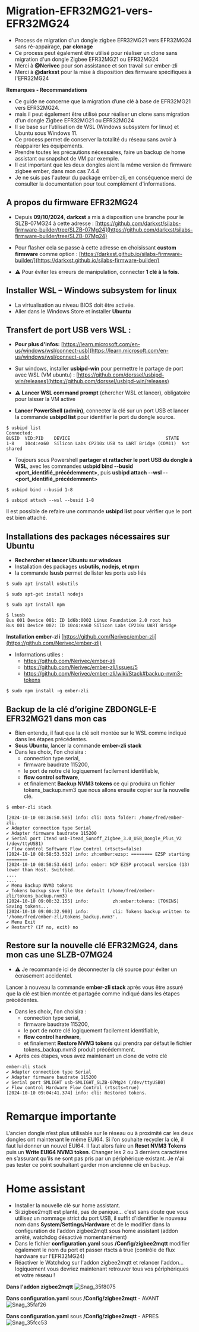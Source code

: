 # Migration-EFR32MG21-vers-EFR32MG24
- Process de migration d'un dongle zigbee EFR32MG21 vers EFR32MG24 sans ré-appairage, **par clonage**
- Ce process peut également être utilisé pour réaliser un clone sans migration d'un dongle Zigbee EFR32MG21 ou EFR32MG24 
- Merci à **@Nerivec** pour son assistance et son travail sur ember-zli
- Merci à **@darkxst** pour la mise à disposition des firmware spécifiques à l'EFR32MG24

**Remarques - Recommandations**

- Ce guide ne concerne que la migration d’une clé à base de EFR32MG21 vers EFR32MG24.
- mais il peut également être utilisé pour réaliser un clone sans migration d'un dongle Zigbee EFR32MG21 ou EFR32MG24 
- Il se base sur l’utilisation de WSL (Windows subsystem for linux) et Ubuntu sous Windows 11.
- Ce process permet de conserver la totalité du réseau sans avoir à réappairer les équipements.
- Prendre toutes les précautions nécessaires, faire un backup de home assistant ou snapshot de VM par exemple.
- Il est important que les deux dongles aient la même version de firmware zigbee ember, dans mon cas 7.4.4
- Je ne suis pas l'auteur du package ember-zli, en conséquence merci de consulter la documentation pour tout complément d'informations.

## A propos du firmware EFR32MG24

- Depuis **09/10/2024**, **darkxst** a mis à disposition une branche pour le SLZB-07MG24 à cette adresse :
[https://github.com/darkxst/silabs-firmware-builder/tree/SLZB-07Mg24](https://github.com/darkxst/silabs-firmware-builder/tree/SLZB-07Mg24)

- Pour flasher cela se passe à cette adresse en choisissant **custom firmware** comme option :
[https://darkxst.github.io/silabs-firmware-builder/](https://darkxst.github.io/silabs-firmware-builder/)

- ⚠ Pour éviter les erreurs de manipulation, connecter **1 clé à la fois**.

## Installer WSL – Windows subsystem for linux

- La virtualisation au niveau BIOS doit être activée. 
- Aller dans le Windows Store et installer **Ubuntu**
  
## Transfert de port USB vers WSL :
- **Pour plus d'infos:** [https://learn.microsoft.com/en-us/windows/wsl/connect-usb](https://learn.microsoft.com/en-us/windows/wsl/connect-usb)

- Sur windows, installer **usbipd-win** pour permettre le partage de port avec WSL (VM ubuntu) : [https://github.com/dorssel/usbipd-win/releases](https://github.com/dorssel/usbipd-win/releases)

- ⚠ **Lancer WSL command prompt** (chercher WSL et lancer), obligatoire pour laisser la VM active

- **Lancer PowerShell (admin)**, connecter la clé sur un port USB et lancer la commande **usbipd list** pour identifier le port du dongle source.
```
$ usbipd list
Connected:
BUSID  VID:PID    DEVICE                                    STATE
1-8    10c4:ea60  Silicon Labs CP210x USB to UART Bridge (COM11)  Not shared
```

- Toujours sous Powershell **partager et rattacher le port USB du dongle à WSL**, avec les commandes **usbpid bind --busid <port_identifié_précédemment>**, puis **usbipd attach --wsl --<port_identifié_précédemment>**

```  
$ usbipd bind --busid 1-8

$ usbipd attach --wsl --busid 1-8
```

Il est possible de refaire une commande **usbipd list** pour vérifier que le port est bien attaché.

## Installations des packages nécessaires sur Ubuntu

- **Rechercher et lancer Ubuntu sur windows**
- Installation des packages **usbutils, nodejs, et npm**
- la commande **lsusb** permet de lister les ports usb liés
  
```
$ sudo apt install usbutils

$ sudo apt-get install nodejs

$ sudo apt install npm

```

```
$ lsusb
Bus 001 Device 001: ID 1d6b:0002 Linux Foundation 2.0 root hub
Bus 001 Device 002: ID 10c4:ea60 Silicon Labs CP210x UART Bridge
```

**Installation ember-zli**
[https://github.com/Nerivec/ember-zli](https://github.com/Nerivec/ember-zli)

- Informations utiles :
  * https://github.com/Nerivec/ember-zli
  * https://github.com/Nerivec/ember-zli/issues/5
  * https://github.com/Nerivec/ember-zli/wiki/Stack#backup-nvm3-tokens

```
$ sudo npm install -g ember-zli
```

## Backup de la clé d’origine ZBDONGLE-E EFR32MG21 dans mon cas

- Bien entendu, il faut que la clé soit montée sur le WSL comme indiqué dans les étapes précédentes.
- **Sous Ubuntu**, lancer la commande **ember-zli stack**
- Dans les choix, l'on choisira :
  * connection type serial,
  * firmware baudrate 115200,
  * le port de notre clé logiquement facilement identifiable,
  * **flow control software**,
  * et finalement **Backup NVM3 tokens** ce qui produira un fichier tokens_backup.nvm3 que nous allons ensuite copier sur la nouvelle clé.

```
$ ember-zli stack

[2024-10-10 08:36:50.585] info: cli: Data folder: /home/fred/ember-zli.
✔ Adapter connection type Serial
✔ Adapter firmware baudrate 115200
✔ Serial port Itead usb-Itead_Sonoff_Zigbee_3.0_USB_Dongle_Plus_V2 (/dev/ttyUSB1)
✔ Flow control Software Flow Control (rtscts=false)
[2024-10-10 08:58:53.532] info: zh:ember:ezsp: ======== EZSP starting ========
[2024-10-10 08:58:53.664] info: ember: NCP EZSP protocol version (13) lower than Host. Switched.
....
....
✔ Menu Backup NVM3 tokens
✔ Tokens backup save file Use default (/home/fred/ember-zli/tokens_backup.nvm3)
[2024-10-10 09:00:32.155] info:         zh:ember:tokens: [TOKENS] Saving tokens...
[2024-10-10 09:00:32.980] info:         cli: Tokens backup written to '/home/fred/ember-zli/tokens_backup.nvm3'.
✔ Menu Exit
✔ Restart? (If no, exit) no
```

## Restore sur la nouvelle clé EFR32MG24, dans mon cas une SLZB-07MG24
- ⚠ Je recommande ici de déconnecter la clé source pour éviter un écrasement accidentel.

Lancer à nouveau la commande **ember-zli stack** après vous être assuré que la clé est bien montée et partagée comme indiqué dans les étapes précédentes.
- Dans les choix, l'on choisira :
  * connection type serial,
  * firmware baudrate 115200,
  * le port de notre clé logiquement facilement identifiable,
  * **flow control hardware**,
  * et finalement **Restore NVM3 tokens** qui prendra par défaut le fichier tokens_backup.nvm3 produit précédemment.
- Après ces étapes, vous avez maintenant un clone de votre clé

```
ember-zli stack
✔ Adapter connection type Serial
✔ Adapter firmware baudrate 115200
✔ Serial port SMLIGHT usb-SMLIGHT_SLZB-07Mg24 (/dev/ttyUSB0)
✔ Flow control Hardware Flow Control (rtscts=true)
[2024-10-10 09:04:41.374] info: cli: Restored tokens.
```

# **Remarque importante**
L’ancien dongle n’est plus utilisable sur le réseau ou à proximité car les deux dongles ont maintenant le même EUI64.
Si l’on souhaite recycler la clé, il faut lui donner un nouvel EUI64. Il faut alors faire un **Reset NVM3 Tokens** puis un **Write EUI64 NVM3 token**. Changer les 2 ou 3 derniers caractères en s’assurant qu’ils ne sont pas pris par un périphérique existant. Je n'ai pas tester ce point souhaitant garder mon ancienne clé en backup.

# **Home assistant**
* Installer la nouvelle clé sur home assistant.
* Si zigbee2mqtt est planté, pas de panique... c'est sans doute que vous utilisez un nommage strict du port USB, il suffit d'identifier le nouveau nom dans **System/Settings/Hardware** et de le modifier dans la configuration de l'addon zigbee2mqtt sous home assistant (addon arrêté, watchdog désactivé momentanément)
* Dans le fichier **configuration.yaml** sous **/Config/zigbee2mqtt** modifier également le nom du port et passer rtscts à true (contrôle de flux hardware sur l'EFR32MG24)
* Réactiver le Watchdog sur l'addon zigbee2mqtt et relancer l'addon... logiquement vous devriez maintenant retrouver tous vos périphériques et votre réseau !

**Dans l'addon zigbee2mqtt**
![Snag_35f8075](https://github.com/user-attachments/assets/593b9f1b-2ff3-48fa-b7ae-aa84b1f09fd7)

**Dans configuration.yaml** sous **/Config/zigbee2mqtt** - AVANT
![Snag_35faf26](https://github.com/user-attachments/assets/3c198de5-137f-4ec0-b5a5-a16fed59d617)

**Dans configuration.yaml** sous **/Config/zigbee2mqtt** - APRES
![Snag_35fcc53](https://github.com/user-attachments/assets/f28bcb33-b0ac-4d8f-b84b-ac3259f95cc6)
